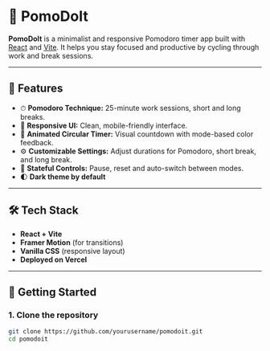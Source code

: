# 🍅 PomoDoIt

**PomoDoIt** is a minimalist and responsive Pomodoro timer app built with [React](https://react.dev/) and [Vite](https://vitejs.dev/). It helps you stay focused and productive by cycling through work and break sessions.

---

## 🧠 Features

- ⏱ **Pomodoro Technique:** 25-minute work sessions, short and long breaks.
- 🎨 **Responsive UI:** Clean, mobile-friendly interface.
- 🔁 **Animated Circular Timer:** Visual countdown with mode-based color feedback.
- ⚙️ **Customizable Settings:** Adjust durations for Pomodoro, short break, and long break.
- 💾 **Stateful Controls:** Pause, reset and auto-switch between modes.
- 🌓 **Dark theme by default**

---

## 🛠 Tech Stack

- **React + Vite**
- **Framer Motion** (for transitions)
- **Vanilla CSS** (responsive layout)
- **Deployed on Vercel**

---

## 🚀 Getting Started

### 1. Clone the repository

```bash
git clone https://github.com/yourusername/pomodoit.git
cd pomodoit
